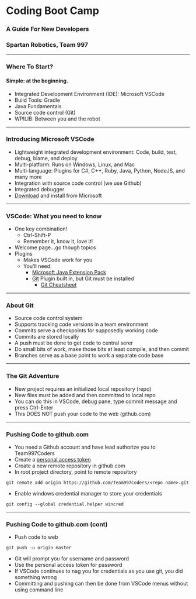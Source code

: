 # Coding Boot Camp

### A Guide For New Developers
### Spartan Robotics, Team 997

---

### Where To Start?
#### Simple: at the beginning.

- Integrated Development Environment (IDE): Microsoft VSCode
- Build Tools: Gradle
- Java Fundamentals
- Source code control (Git)
- WPILIB: Between you and the robot

---

### Introducing Microsoft VSCode

- Lightweight integrated development environment: Code, build, test, debug, blame, and deploy
- Multi-platform: Runs on Windows, Linux, and Mac
- Multi-language: Plugins for C#, C++, Ruby, Java, Python, NodeJS, and many more
- Integration with source code control (we use Github)
- Integrated debugger
- [Download](https://code.visualstudio.com/download) and install from Microsoft

---

### VSCode: What you need to know

- One key combination!
  - Ctrl-Shift-P
  - Remember it, know it, love it!
- Welcome page...go though topics
- Plugins
  - Makes VSCode work for you
  - You'll need:
    - [Microsoft Java Extension Pack](https://code.visualstudio.com/docs/languages/java#_install-java-extensions)
    - [Git](https://git-scm.com/download) Plugin built in, but Git must be installed
      - [Git Cheatsheet](https://services.github.com/on-demand/downloads/github-git-cheat-sheet.pdf)

---

### About Git

- Source code control system
- Supports tracking code versions in a team environment
- Commits serve a checkpoints for supposedly working code
- Commits are stored locally
- A push must be done to get code to central serer
- Do small bits of work, make those bits at least compile, and then commit
- Branches serve as a base point to work a separate code base

---

### The Git Adventure

- New project requires an initialized local repository (repo)
- New files must be added and then committed to local repo
- You can do this in VSCode, debug pane, type commit message and press Ctrl-Enter
- This DOES NOT push your code to the web (github.com)

---

### Pushing Code to github.com

- You need a Github account and have lead authorize you to Team997Coders
- Create a [personal access token](https://help.github.com/articles/creating-a-personal-access-token-for-the-command-line/)
- Create a new remote repository in github.com
- In root project directory, point to remote repository
```
git remote add origin https://github.com/Team997Coders/<repo name>.git
```
- Enable windows credential manager to store your credentials
```
git config --global credential.helper wincred
```

---

### Pushing Code to github.com (cont)

- Push code to web
```
git push -u origin master
```
- Git will prompt you for username and password
- Use the personal access token for password
- If VSCode continues to nag you for credentials as you use git, you did something wrong
- Committing and pushing can then be done from VSCode menus without using command line
